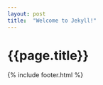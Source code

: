 ```yaml
---
layout: post
title:  "Welcome to Jekyll!"
---
```


<h1>{{page.title}}</h1>

{% include footer.html %}

